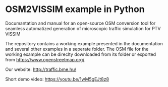 # OSM2VISSIM example in Python

Documantation and manual for an open-source OSM conversion tool for seamless automatized generation of microscopic traffic simulation for PTV VISSIM

The repository contains a working example presented in the documentation and several other examples in a seperate folder. The OSM file for the working example can be direclty downloaded from its folder or exported from https://www.openstreetmap.org/

Our website: http://traffic.bme.hu/

Short demo video: https://youtu.be/1wM5gEJt8z8
